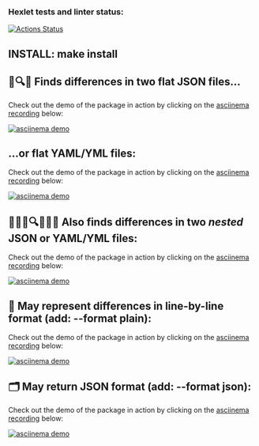 ### Hexlet tests and linter status:
[![Actions Status](https://github.com/Shmelevick/python-project-50/actions/workflows/hexlet-check.yml/badge.svg)](https://github.com/Shmelevick/python-project-50/actions)


## INSTALL: make install


## 🐻🔍🐼 Finds differences in two flat JSON files...

Check out the demo of the package in action by clicking on the [asciinema recording](https://asciinema.org/a/nnmjJlkEbUEkELJnIS87u4ZZ5) below:

[![asciinema demo](https://asciinema.org/a/nnmjJlkEbUEkELJnIS87u4ZZ5.svg)](https://asciinema.org/a/nnmjJlkEbUEkELJnIS87u4ZZ5)


## ...or flat YAML/YML files:

Check out the demo of the package in action by clicking on the [asciinema recording](https://asciinema.org/a/w3leCgSH5x6EonHa3dDP5CEI8) below:

[![asciinema demo](https://asciinema.org/a/w3leCgSH5x6EonHa3dDP5CEI8.svg)](https://asciinema.org/a/w3leCgSH5x6EonHa3dDP5CEI8)



## 🍎🍎🍎🔍🍏🍏🍏 Also finds differences in two ***nested*** JSON or YAML/YML files:

Check out the demo of the package in action by clicking on the [asciinema recording](https://asciinema.org/a/RSdsTZIt0Hc9i7Bimth7Hvd97) below:

[![asciinema demo](https://asciinema.org/a/RSdsTZIt0Hc9i7Bimth7Hvd97.svg)](https://asciinema.org/a/RSdsTZIt0Hc9i7Bimth7Hvd97)


## 📄 May represent differences in line-by-line format (add: --format plain):

Check out the demo of the package in action by clicking on the [asciinema recording](https://asciinema.org/a/LPQvmqI5NgAQqQfEaLrkg2PI5) below:

[![asciinema demo](https://asciinema.org/a/LPQvmqI5NgAQqQfEaLrkg2PI5.svg)](https://asciinema.org/a/LPQvmqI5NgAQqQfEaLrkg2PI5)


## 🗂️ May return JSON format (add: --format json):

Check out the demo of the package in action by clicking on the [asciinema recording](https://asciinema.org/a/y7E0ARE0zgdCLj6stgUZFYHVF) below:

[![asciinema demo](https://asciinema.org/a/y7E0ARE0zgdCLj6stgUZFYHVF.svg)](https://asciinema.org/a/y7E0ARE0zgdCLj6stgUZFYHVF)

